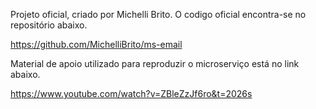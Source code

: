 Projeto oficial, criado por Michelli Brito. O codigo oficial encontra-se no repositório abaixo.

https://github.com/MichelliBrito/ms-email

Material de apoio utilizado para reproduzir o microserviço está no link abaixo.

https://www.youtube.com/watch?v=ZBleZzJf6ro&t=2026s

